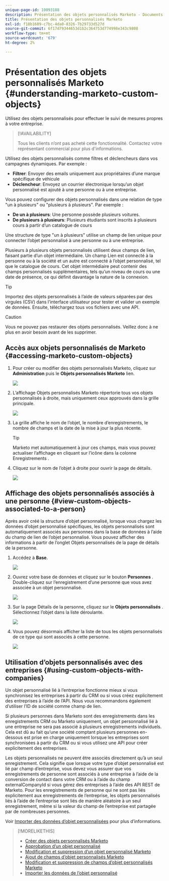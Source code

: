 ```yaml
---
unique-page-id: 10093188
description: Présentation des objets personnalisés Marketo - Documents Marketo - Documentation du produit
title: Présentation des objets personnalisés Marketo
exl-id: f18b1689-c7bc-4da0-8326-7b29733d527d
source-git-commit: 6f17d79344653d1b2c364753d774998e343c9808
workflow-type: tm+mt
source-wordcount: '679'
ht-degree: 2%

---
```


# Présentation des objets personnalisés Marketo {#understanding-marketo-custom-objects}

Utilisez des objets personnalisés pour effectuer le suivi de mesures propres à votre entreprise.

>[!AVAILABILITY]
>
>Tous les clients n’ont pas acheté cette fonctionnalité. Contactez votre représentant commercial pour plus d&#39;informations.

Utilisez des objets personnalisés comme filtres et déclencheurs dans vos campagnes dynamiques. Par exemple :

* **Filtrer**: Envoyer des emails uniquement aux propriétaires d’une marque spécifique de véhicule
* **Déclencheur**: Envoyez un courrier électronique lorsqu’un objet personnalisé est ajouté à une personne ou à une entreprise.

Vous pouvez configurer des objets personnalisés dans une relation de type &quot;un à plusieurs&quot; ou &quot;plusieurs à plusieurs&quot;. Par exemple :

* **De un à plusieurs**: Une personne possède plusieurs voitures.
* **De plusieurs à plusieurs**: Plusieurs étudiants sont inscrits à plusieurs cours à partir d’un catalogue de cours

Une structure de type &quot;un à plusieurs&quot; utilise un champ de lien unique pour connecter l’objet personnalisé à une personne ou à une entreprise.

Plusieurs à plusieurs objets personnalisés utilisent deux champs de lien, faisant partie d’un objet intermédiaire. Un champ Lien est connecté à la personne ou à la société et un autre est connecté à l’objet personnalisé, tel que le catalogue de cours. Cet objet intermédiaire peut contenir des champs personnalisés supplémentaires, tels qu’un niveau de cours ou une date de présence, ce qui définit davantage la nature de la connexion.

>[!TIP]
>
>Importez des objets personnalisés à l’aide de valeurs séparées par des virgules (CSV) dans l’interface utilisateur pour tester et valider un exemple de données. Ensuite, téléchargez tous vos fichiers avec une API.

>[!CAUTION]
>
>Vous ne pouvez pas restaurer des objets personnalisés. Veillez donc à ne plus en avoir besoin avant de les supprimer.

## Accès aux objets personnalisés de Marketo {#accessing-marketo-custom-objects}

1. Pour créer ou modifier des objets personnalisés Marketo, cliquez sur **Administration** puis le **Objets personnalisés Marketo** lien.

   ![](assets/understanding-marketo-custom-objects-1.png)

1. L’affichage Objets personnalisés Marketo répertorie tous vos objets personnalisés à droite, mais uniquement ceux approuvés dans la grille principale.

   ![](assets/understanding-marketo-custom-objects-2.png)

1. La grille affiche le nom de l’objet, le nombre d’enregistrements, le nombre de champs et la date de la mise à jour la plus récente.

   >[!TIP]
   >
   >Marketo met automatiquement à jour ces champs, mais vous pouvez actualiser l’affichage en cliquant sur l’icône dans la colonne Enregistrements .

1. Cliquez sur le nom de l’objet à droite pour ouvrir la page de détails.

   ![](assets/understanding-marketo-custom-objects-3.png)

## Affichage des objets personnalisés associés à une personne {#view-custom-objects-associated-to-a-person}

Après avoir créé la structure d’objet personnalisé, lorsque vous chargez les données d’objet personnalisé spécifiques, les objets personnalisés sont automatiquement associés aux personnes dans la base de données à l’aide du champ de lien de l’objet personnalisé. Vous pouvez afficher des informations à partir de l’onglet Objets personnalisés de la page de détails de la personne.

1. Accédez à **Base**.

   ![](assets/understanding-marketo-custom-objects-4.png)

1. Ouvrez votre base de données et cliquez sur le bouton **Personnes** . Double-cliquez sur l’enregistrement d’une personne que vous avez associée à un objet personnalisé.

   ![](assets/understanding-marketo-custom-objects-5.png)

1. Sur la page Détails de la personne, cliquez sur le **Objets personnalisés** . Sélectionnez l’objet dans la liste déroulante.

   ![](assets/understanding-marketo-custom-objects-6.png)

1. Vous pouvez désormais afficher la liste de tous les objets personnalisés de ce type qui sont associés à cette personne.

   ![](assets/understanding-marketo-custom-objects-7.png)

## Utilisation d’objets personnalisés avec des entreprises {#using-custom-objects-with-companies}

Un objet personnalisé lié à l’entreprise fonctionne mieux si vous synchronisez les entreprises à partir du CRM ou si vous créez explicitement des entreprises à l’aide de l’API. Nous vous recommandons également d’utiliser l’ID de société comme champ de lien.

Si plusieurs personnes dans Marketo sont des enregistrements dans les enregistrements CRM ou Marketo uniquement, un objet personnalisé lié à une entreprise ne sera pas associé à plusieurs enregistrements individuels. Cela est dû au fait qu’une société comptant plusieurs personnes en-dessous est prise en charge uniquement lorsque les entreprises sont synchronisées à partir du CRM ou si vous utilisez une API pour créer explicitement des entreprises.

Les objets personnalisés ne peuvent être associés directement qu’à un seul enregistrement. Cela signifie que lorsque votre type d’objet personnalisé est lié par champ d’entreprise, vous devez vous assurer que vos enregistrements de personne sont associés à une entreprise à l’aide de la conversion de contact dans votre CRM ou à l’aide du champ externalCompanyId si vous gérez des entreprises à l’aide des API REST de Marketo. Pour les enregistrements de personne qui ne sont pas liés explicitement aux enregistrements de l’entreprise, les objets personnalisés liés à l’aide de l’entreprise sont liés de manière aléatoire à un seul enregistrement, même si la valeur du champ de l’entreprise est partagée par de nombreuses personnes.

Voir [Importer des données d’objet personnalisées](/help/marketo/product-docs/administration/marketo-custom-objects/import-custom-object-data.md) pour plus d’informations.

>[!MORELIKETHIS]
>
>* [Créer des objets personnalisés Marketo](/help/marketo/product-docs/administration/marketo-custom-objects/create-marketo-custom-objects.md)
>* [Approbation d’un objet personnalisé](/help/marketo/product-docs/administration/marketo-custom-objects/approve-a-custom-object.md)
>* [Modification et suppression d’un objet personnalisé Marketo](/help/marketo/product-docs/administration/marketo-custom-objects/edit-and-delete-a-marketo-custom-object.md)
>* [Ajout de champs d’objet personnalisés Marketo](/help/marketo/product-docs/administration/marketo-custom-objects/add-marketo-custom-object-fields.md)
>* [Modification et suppression de champs d’objet personnalisés Marketo](/help/marketo/product-docs/administration/marketo-custom-objects/edit-and-delete-marketo-custom-object-fields.md)
>* [Importer les données de l’objet personnalisé](/help/marketo/product-docs/administration/marketo-custom-objects/import-custom-object-data.md)

